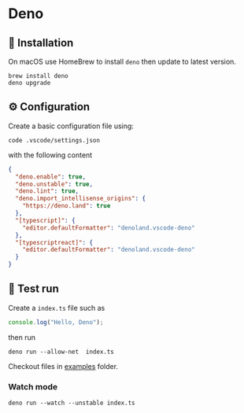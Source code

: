 # Deno

## 📑 Installation

On macOS use HomeBrew to install `deno` then update to latest version.

```shell
brew install deno
deno upgrade
```

## ⚙️ Configuration

Create a basic configuration file using:

```shell
code .vscode/settings.json
```

with the following content

```json
{
  "deno.enable": true,
  "deno.unstable": true,
  "deno.lint": true,
  "deno.import_intellisense_origins": {
    "https://deno.land": true
  },
  "[typescript]": {
    "editor.defaultFormatter": "denoland.vscode-deno"
  },
  "[typescriptreact]": {
    "editor.defaultFormatter": "denoland.vscode-deno"
  }
}
```

## 🧪 Test run

Create a `index.ts` file such as

```ts
console.log("Hello, Deno");
```

then run

```shell
deno run --allow-net  index.ts
```

Checkout files in [examples](examples/) folder.

### Watch mode

```shell
deno run --watch --unstable index.ts
```
